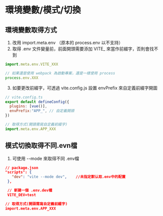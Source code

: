# 環境變數/模式/切換


## 環境變數取得方式
1. 改用 import.meta.env （原本的 process.env 以不支持）
2. 取得 .env 文件變量前，前面開頭需要添加 VITE_ 來當作前綴字，否則會找不到

<!--sec data-title="取得方式" data-id="section1" data-show=true ces-->
```js
import.meta.env.VITE_XXX

// 如果還是使用 webpack 為啟動專案，還是一樣使用 process
process.env.XXX
```
<!--endsec-->

3. 如要更改前綴字，可透過 vite.config.js 設置 envPrefix 來自定義前綴字開圖

<!--sec data-title="更改環境變數(前綴字)" data-id="section2" data-show=true ces-->
```js
// vite.config.ts
export default defineConfig({
  plugins: [vue()],
  envPrefix:"APP_", // 自定義開頭
})

// 取得方式(開頭需寫自定義前綴字)
import.meta.env.APP_XXX
```
<!--endsec-->


## 模式切換取得不同.evn檔

1. 可使用 --mode 來取得不同 .env檔

<!--sec data-title="使用 --mode 來取得不同 .env檔" data-id="section3" data-show=true ces-->
```json
// package.json 
"scripts": {
   "dev": "vite --mode dev",    //未指定默认取.env中的配置
 },

 // 新建一個 .env.dev檔
 VITE_DEV=test

// 取得方式(開頭需寫自定義前綴字)
import.meta.env.APP_XXX
```
<!--endsec-->